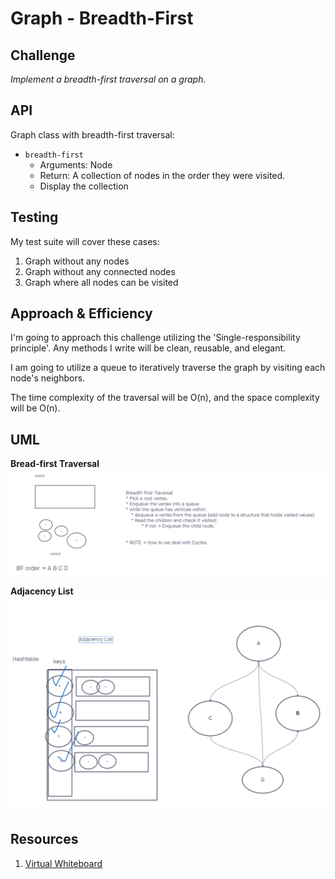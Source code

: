 # Graph - Breadth-First

## Challenge

*Implement a breadth-first traversal on a graph.*

## API

Graph class with breadth-first traversal:

- `breadth-first`
  - Arguments: Node
  - Return: A collection of nodes in the order they were visited.
  - Display the collection

## Testing

My test suite will cover these cases:

1. Graph without any nodes
2. Graph without any connected nodes
3. Graph where all nodes can be visited

## Approach & Efficiency

I'm going to approach this challenge utilizing the 'Single-responsibility principle'. Any methods I write will be clean, reusable, and elegant.

I am going to utilize a queue to iteratively traverse the graph by visiting each node's neighbors.

The time complexity of the traversal will be O(n),
and the space complexity will be O(n).

## UML

**Bread-first Traversal**
![Graph Breadth-first Traversal](./images/graph-breadth-first.png "Graph Breadth-first Traversal")

**Adjacency List**
![Graph Adjacency List](./images/graph-adjacency-list.png "Graph Adjacency List")

## Resources

1. [Virtual Whiteboard](https://projects.invisionapp.com/freehand/document/sEveKiS2A)
